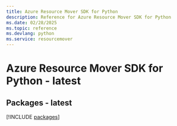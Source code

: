 ```yaml
---
title: Azure Resource Mover SDK for Python
description: Reference for Azure Resource Mover SDK for Python
ms.date: 02/28/2025
ms.topic: reference
ms.devlang: python
ms.service: resourcemover
---
```

# Azure Resource Mover SDK for Python - latest
## Packages - latest
[!INCLUDE [packages](resource-mover-index.md)]